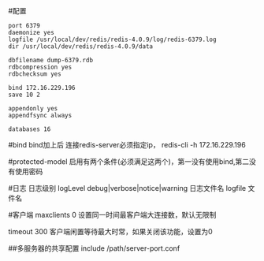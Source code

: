 #配置
```text
port 6379
daemonize yes
logfile /usr/local/dev/redis/redis-4.0.9/log/redis-6379.log
dir /usr/local/dev/redis/redis-4.0.9/data

dbfilename dump-6379.rdb
rdbcompression yes
rdbchecksum yes

bind 172.16.229.196
save 10 2

appendonly yes
appendfsync always

databases 16
```

#bind bind加上后 连接redis-server必须指定ip， redis-cli -h 172.16.229.196


#protected-model
启用有两个条件(必须满足这两个)，第一没有使用bind,第二没有使用密码


#日志
日志级别
logLevel debug|verbose|notice|warning
日志文件名
logfile 文件名
 
 
 #客户端
 maxclients 0
 设置同一时间最客户端大连接数，默认无限制
 
 timeout 300
 客户端闲置等待最大时常，如果关闭该功能，设置为0
 
 
 
 
 ##多服务器的共享配置
 include /path/server-port.conf
 
 
 
 
 